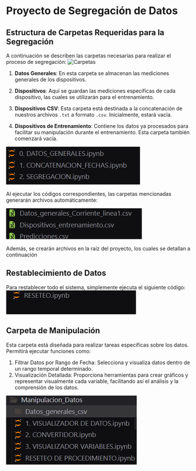 # Proyecto de Segregación de Datos

## Estructura de Carpetas Requeridas para la Segregación

A continuación se describen las carpetas necesarias para realizar el proceso de segregación:
![Carpetas](imag/carpetaSegre.png) <!-- Asegúrate de cambiar la ruta y el nombre del archivo de imagen según corresponda -->

1. **Datos Generales**: En esta carpeta se almacenan las mediciones generales de los dispositivos.
   
2. **Dispositivos**: Aquí se guardan las mediciones específicas de cada dispositivo, las cuales se utilizarán para el entrenamiento.

3. **Dispositivos CSV**: Esta carpeta está destinada a la concatenación de nuestros archivos `.txt` a formato `.csv`. Inicialmente, estará vacía.

4. **Dispositivos de Entrenamiento**: Contiene los datos ya procesados para facilitar su manipulación durante el entrenamiento. Esta carpeta también comenzará vacía.


![Códigos](img/codigos_segregacion.png) <!-- Cambia esta ruta y nombre también -->

Al ejecutar los códigos correspondientes, las carpetas mencionadas generarán archivos automáticamente:

![Ejemplo de Archivos Generados](img/csv_raiz.png) <!-- Cambia esta ruta y nombre también -->

Además, se crearán archivos en la raíz del proyecto, los cuales se detallan a continuación

## Restablecimiento de Datos

Para restablecer todo el sistema, simplemente ejecuta el siguiente código:
![Ejemplo de Archivos Generados](img/reseteo.png) <!-- Cambia esta ruta y nombre también -->

## Carpeta de Manipulación
Esta carpeta está diseñada para realizar tareas específicas sobre los datos. Permitirá ejecutar funciones como:

1. Filtrar Datos por Rango de Fecha: Selecciona y visualiza datos dentro de un rango temporal determinado.
2. Visualización Detallada: Proporciona herramientas para crear gráficos y representar visualmente cada variable, facilitando así el análisis y la comprensión de los datos.

![Manipulación](img/manipulacion.png) <!-- Cambia esta ruta y nombre también -->


